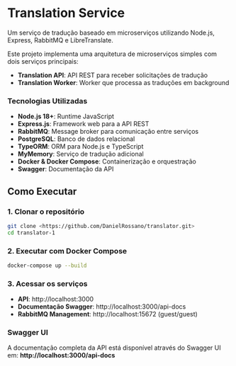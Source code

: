 # Translation Service

Um serviço de tradução baseado em microserviços utilizando Node.js, Express, RabbitMQ e LibreTranslate.

Este projeto implementa uma arquitetura de microserviços simples com dois serviços principais:

- **Translation API**: API REST para receber solicitações de tradução
- **Translation Worker**: Worker que processa as traduções em background

### Tecnologias Utilizadas

- **Node.js 18+**: Runtime JavaScript
- **Express.js**: Framework web para a API REST
- **RabbitMQ**: Message broker para comunicação entre serviços
- **PostgreSQL**: Banco de dados relacional
- **TypeORM**: ORM para Node.js e TypeScript
- **MyMemory**: Serviço de tradução adicional
- **Docker & Docker Compose**: Containerização e orquestração
- **Swagger**: Documentação da API

## Como Executar

### 1. Clonar o repositório

```bash
git clone <https://github.com/DanielRossano/translator.git>
cd translator-1
```

### 2. Executar com Docker Compose

```bash
docker-compose up --build
```

### 3. Acessar os serviços

- **API**: http://localhost:3000
- **Documentação Swagger**: http://localhost:3000/api-docs
- **RabbitMQ Management**: http://localhost:15672 (guest/guest)

### Swagger UI

A documentação completa da API está disponível através do Swagger UI em:
**http://localhost:3000/api-docs**
